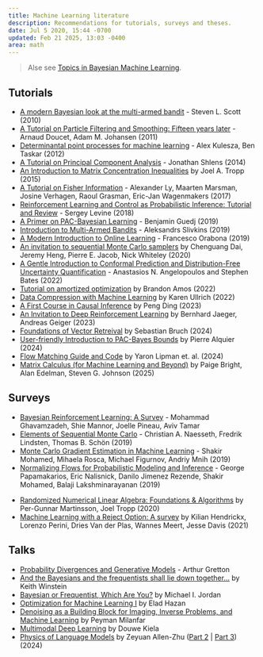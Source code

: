 ```yaml
---
title: Machine Learning literature
description: Recommendations for tutorials, surveys and theses.
date: Jul 5 2020, 15:44 -0700
updated: Feb 21 2025, 13:03 -0400
area: math
---
```


> Alse see [Topics in Bayesian Machine Learning](/kb/topics-in-bayesian-machine-learning).

## Tutorials

- [A modern Bayesian look at the multi-armed bandit](https://www.economics.uci.edu/~ivan/asmb.874.pdf) - Steven L. Scott (2010)
- [A Tutorial on Particle Filtering and Smoothing: Fifteen years later](https://www.stats.ox.ac.uk/~doucet/doucet_johansen_tutorialPF2011.pdf) - Arnaud Doucet, Adam M. Johansen (2011)
- [Determinantal point processes for machine learning](https://arxiv.org/abs/1207.6083) - Alex Kulesza, Ben Taskar (2012)
- [A Tutorial on Principal Component Analysis](https://arxiv.org/abs/1404.1100) - Jonathan Shlens (2014)
- [An Introduction to Matrix Concentration Inequalities](https://arxiv.org/abs/1501.01571) by Joel A. Tropp (2015)
- [A Tutorial on Fisher Information](https://arxiv.org/abs/1705.01064) - Alexander Ly, Maarten Marsman, Josine Verhagen, Raoul Grasman, Eric-Jan Wagenmakers (2017)
- [Reinforcement Learning and Control as Probabilistic Inference: Tutorial and Review](https://arxiv.org/abs/1805.00909) - Sergey Levine (2018)
- [A Primer on PAC-Bayesian Learning](https://arxiv.org/abs/1901.05353) - Benjamin Guedj (2019)
- [Introduction to Multi-Armed Bandits](https://arxiv.org/abs/1904.07272) - Aleksandrs Slivkins (2019)
- [A Modern Introduction to Online Learning](https://arxiv.org/abs/1912.13213) - Francesco Orabona (2019)
- [An invitation to sequential Monte Carlo samplers](https://arxiv.org/abs/2007.11936) by Chenguang Dai, Jeremy Heng, Pierre E. Jacob, Nick Whiteley (2020)
- [A Gentle Introduction to Conformal Prediction and Distribution-Free Uncertainty Quantification](https://people.eecs.berkeley.edu/~angelopoulos/publications/downloads/gentle_intro_conformal_dfuq.pdf) - Anastasios N. Angelopoulos and Stephen Bates (2022)
- [Tutorial on amortized optimization](https://arxiv.org/abs/2202.00665) by Brandon Amos (2022)
- [Data Compression with Machine Learning](https://www.youtube.com/playlist?list=PLKLYKtQJwh0_h19G9IYS8qyLCR_LE_c6N) by Karen Ullrich (2022)
- [A First Course in Causal Inference](https://arxiv.org/abs/2305.18793) by Peng Ding (2023)
- [An Invitation to Deep Reinforcement Learning](https://arxiv.org/abs/2312.08365) by Bernhard Jaeger, Andreas Geiger (2023)
- [Foundations of Vector Retreival](https://arxiv.org/abs/2401.09350) by Sebastian Bruch (2024)
- [User-friendly Introduction to PAC-Bayes Bounds](https://www.nowpublishers.com/article/Details/MAL-100) by Pierre Alquier (2024)
- [Flow Matching Guide and Code](https://arxiv.org/abs/2412.06264) by Yaron Lipman et. al. (2024)
- [Matrix Calculus (for Machine Learning and Beyond)](https://arxiv.org/abs/2501.14787) by Paige Bright, Alan Edelman, Steven G. Johnson (2025)

## Surveys

- [Bayesian Reinforcement Learning: A Survey](https://arxiv.org/abs/1609.04436) - Mohammad Ghavamzadeh, Shie Mannor, Joelle Pineau, Aviv Tamar
- [Elements of Sequential Monte Carlo](https://arxiv.org/abs/1903.04797) - Christian A. Naesseth, Fredrik Lindsten, Thomas B. Schön (2019)
- [Monte Carlo Gradient Estimation in Machine Learning](https://arxiv.org/abs/1906.10652) - Shakir Mohamed, Mihaela Rosca, Michael Figurnov, Andriy Mnih (2019)
- [Normalizing Flows for Probabilistic Modeling and Inference](https://arxiv.org/abs/1912.02762) - George Papamakarios, Eric Nalisnick, Danilo Jimenez Rezende, Shakir Mohamed, Balaji Lakshminarayanan (2019)

* [Randomized Numerical Linear Algebra: Foundations & Algorithms](https://arxiv.org/abs/2002.01387) by Per-Gunnar Martinsson, Joel Tropp (2020)
* [Machine Learning with a Reject Option: A survey](https://arxiv.org/abs/2107.11277) by Kilian Hendrickx, Lorenzo Perini, Dries Van der Plas, Wannes Meert, Jesse Davis (2021)

## Talks

- [Probability Divergences and Generative Models](https://www.youtube.com/watch?v=Qwy9wuzrqfU) - Arthur Gretton
- [And the Bayesians and the frequentists shall lie down together...](https://www.youtube.com/watch?v=ID7J-LFSp3c) by Keith Winstein
- [Bayesian or Frequentist, Which Are You?](https://www.youtube.com/watch?v=HUAE26lNDuE) by Michael I. Jordan
- [Optimization for Machine Learning I](https://www.youtube.com/watch?v=f0qQsz4-o68) by Elad Hazan
- [Denoising as a Building Block for Imaging, Inverse Problems, and Machine Learning](https://www.youtube.com/watch?v=Mj_tjSOaifI&t=4s) by Peyman Milanfar
- [Multimodal Deep Learning](https://www.youtube.com/watch?v=5vfIT5LOkR0) by Douwe Kiela
- [Physics of Language Models](https://www.youtube.com/watch?v=kf_eGgVtOcs) by Zeyuan Allen-Zhu ([Part 2](https://www.youtube.com/watch?v=bpp6Dz8N2zY) | [Part 3](https://www.youtube.com/watch?v=YSHzKmEianc)) (2024)
